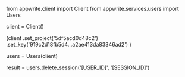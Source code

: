from appwrite.client import Client
from appwrite.services.users import Users

client = Client()

(client
  .set_project('5df5acd0d48c2')
  .set_key('919c2d18fb5d4...a2ae413da83346ad2')
)

users = Users(client)

result = users.delete_session('[USER_ID]', '[SESSION_ID]')
